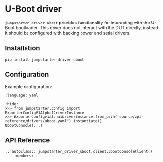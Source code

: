# U-Boot driver

`jumpstarter-driver-uboot` provides functionality for interacting with the U-Boot bootloader. This driver does not interact with the DUT directly, instead it should be configured with backing power and serial drivers.

## Installation

```shell
pip install jumpstarter-driver-uboot
```

## Configuration

Example configuration:

```{literalinclude} uboot.yaml
:language: yaml
```

```{doctest}
:hide:
>>> from jumpstarter.config import ExporterConfigV1Alpha1DriverInstance
>>> ExporterConfigV1Alpha1DriverInstance.from_path("source/api-reference/drivers/uboot.yaml").instantiate()
UbootConsole(...)
```

## API Reference

```{eval-rst}
.. autoclass:: jumpstarter_driver_uboot.client.UbootConsoleClient()
    :members:
```
